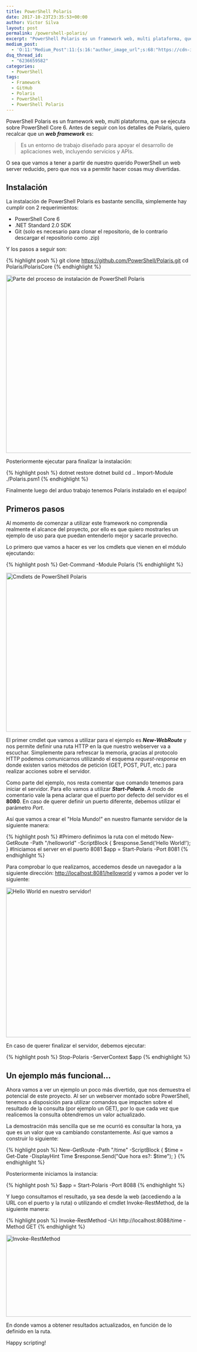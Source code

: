 ```yaml
---
title: PowerShell Polaris
date: 2017-10-23T23:35:53+00:00
author: Victor Silva
layout: post
permalink: /powershell-polaris/
excerpt: "PowerShell Polaris es un framework web, multi plataforma, que se ejecuta sobre PowerShell Core 6. Antes de seguir con los detalles de Polaris, quiero recalcar que un 'web framework' es: Es un entorno de trabajo diseñado para apoyar el desarrollo de aplicaciones web, incluyendo servicios y APIs."
medium_post:
  - 'O:11:"Medium_Post":11:{s:16:"author_image_url";s:68:"https://cdn-images-1.medium.com/fit/c/200/200/0*Sz3Js055VwE6KyPu.jpg";s:10:"author_url";s:33:"https://medium.com/@vmsilvamolina";s:11:"byline_name";N;s:12:"byline_email";N;s:10:"cross_link";s:2:"no";s:2:"id";s:12:"84a8685406ae";s:21:"follower_notification";s:3:"yes";s:7:"license";s:19:"all-rights-reserved";s:14:"publication_id";s:2:"-1";s:6:"status";s:6:"public";s:3:"url";s:65:"https://medium.com/@vmsilvamolina/powershell-polaris-84a8685406ae";}'
dsq_thread_id:
  - "6236659582"
categories:
  - PowerShell
tags:
  - Framework
  - GitHub
  - Polaris
  - PowerShell
  - PowerShell Polaris
---
```


PowerShell Polaris es un framework web, multi plataforma, que se ejecuta sobre PowerShell Core 6. Antes de seguir con los detalles de Polaris, quiero recalcar que un **_web framework_** es:

> Es un entorno de trabajo diseñado para apoyar el desarrollo de aplicaciones web, incluyendo servicios y APIs.

O sea que vamos a tener a partir de nuestro querido PowerShell un web server reducido, pero que nos va a permitir hacer cosas muy divertidas.

## Instalación

La instalación de PowerShell Polaris es bastante sencilla, simplemente hay cumplir con 2 requerimientos:

  * PowerShell Core 6
  * .NET Standard 2.0 SDK
  * Git (solo es necesario para clonar el repositorio, de lo contrario descargar el repositorio como .zip)

Y los pasos a seguir son:

{% highlight posh %}
git clone https://github.com/PowerShell/Polaris.git
  cd Polaris/PolarisCore
{% endhighlight %}
    

<img src="https://pbpqow-ch3302.files.1drv.com/y4mHz7FcoDTLCznij008e8Olj_CWed4v3Td8wrwJId6oLb4ZPId_XWEQqQ5Vg87VoYisaJWJEIMxHEfkUnyZxkmUEqfrpz11jeEPI-Ff3gwMsOIxIw7mDIzvOtcOIdaA9Zgsk9HP0-RjwPlcRFLtTh9bgy4llZMRqDCx4Jwoce-Fh_KliS10gJySaE5p4d4WzzJ4fP3Y2_Fl2frGT0DcaanyQ?width=979&#038;height=485&#038;cropmode=none" width="979" height="485" alt="Parte del proceso de instalación de PowerShell Polaris" class="alignnone size-full" />

Posteriormente ejecutar para finalizar la instalación:

{% highlight posh %}
dotnet restore
  dotnet build
  cd ..
  Import-Module ./Polaris.psm1
{% endhighlight %}

Finalmente luego del arduo trabajo tenemos Polaris instalado en el equipo!

## Primeros pasos

Al momento de comenzar a utilizar este framework no comprendía realmente el alcance del proyecto, por ello es que quiero mostrarles un ejemplo de uso para que puedan entenderlo mejor y sacarle provecho.

Lo primero que vamos a hacer es ver los cmdlets que vienen en el módulo ejecutando:

{% highlight posh %}
Get-Command -Module Polaris
{% endhighlight %}

<img src="https://pbppow-ch3302.files.1drv.com/y4mFB_R2YIvtw0JnsksjNwsXboL5_YVth3WQSRW79y1umkEzD7Lf2fI3OYT7mmDa-Y65uxl297oLb4_OubK04YmQt77aGo12foPzNkBN8lif1433xAohd7ImZfbRbL8m4RC0rztev5PwS4Qyl2AHpD4er9IIr_P-NGW9aKJa8ToK5gX13i-YhdwnV7aHYEPDD2E3__-lkAdeIOORFawfs3edQ?width=979&#038;height=433&#038;cropmode=none" width="979" height="433" alt="Cmdlets de PowerShell Polaris" class="alignnone size-full" />

El primer cmdlet que vamos a utilizar para el ejemplo es **_New-WebRoute_** y nos permite definir una ruta HTTP en la que nuestro webserver va a escuchar. Simplemente para refrescar la memoria, gracias al protocolo HTTP podemos comunicarnos utilizando el esquema _request-response_ en donde existen varios métodos de petición (GET, POST, PUT, etc.) para realizar acciones sobre el servidor.

Como parte del ejemplo, nos resta comentar que comando tenemos para iniciar el servidor. Para ello vamos a utilizar **_Start-Polaris_**. A modo de comentario vale la pena aclarar que el puerto por defecto del servidor es el **8080**. En caso de querer definir un puerto diferente, debemos utilizar el parámetro _Port_.

Así que vamos a crear el "Hola Mundo!" en nuestro flamante servidor de la siguiente manera:

{% highlight posh %}
#Primero definimos la ruta con el método
  New-GetRoute -Path "/helloworld" -ScriptBlock {
    $response.Send('Hello World!');
  }
  #Iniciamos el server en el puerto 8081
  $app = Start-Polaris -Port 8081
{% endhighlight %}

Para comprobar lo que realizamos, accedemos desde un navegador a la siguiente dirección: <http://localhost:8081/helloworld> y vamos a poder ver lo siguiente:

<img src="https://pbp8ow-ch3302.files.1drv.com/y4mADcZD3TVdZZEzHf9ahzqe6gK5muiV_ujPaVKFKD0H5Jfm43Qc-zyxL9CkDlhNJvN7Fhv8WXZlS7sv-BBUOZF1yhTWES1xM8lfiNlpJIvgo8bybtenbB86qeV0H02hsH2ru4oJokd7peXE1pwumeOVdbkWdwQVJIF-_dHbv8wcvjzoL2ytL4sJHcyUWgfTRZu9nfGaUX-vnEKiUJoqUAlbw?width=783&#038;height=408&#038;cropmode=none" width="783" height="408" alt="Hello World en nuestro servidor!" class="alignnone size-full" />

En caso de querer finalizar el servidor, debemos ejecutar:

{% highlight posh %}
Stop-Polaris -ServerContext $app
{% endhighlight %}

## Un ejemplo más funcional…

Ahora vamos a ver un ejemplo un poco más divertido, que nos demuestra el potencial de este proyecto. Al ser un webserver montado sobre PowerShell, tenemos a disposición para utilizar comandos que impacten sobre el resultado de la consulta (por ejemplo un GET), por lo que cada vez que realicemos la consulta obtendremos un valor actualizado.

La demostración más sencilla que se me ocurrió es consultar la hora, ya que es un valor que va cambiando constantemente. Así que vamos a construir lo siguiente:

{% highlight posh %}
New-GetRoute -Path "/time" -ScriptBlock {
    $time = Get-Date -DisplayHint Time
    $response.Send("Que hora es?: $time");
  }
{% endhighlight %}
 
Posteriormente iniciamos la instancia:

{% highlight posh %}
$app = Start-Polaris -Port 8088
{% endhighlight %}

Y luego consultamos el resultado, ya sea desde la web (accediendo a la URL con el puerto y la ruta) o utilizando el cmdlet Invoke-RestMethod, de la siguiente manera:

{% highlight posh %}
Invoke-RestMethod -Uri http://localhost:8088/time -Method GET
{% endhighlight %}

<img src="https://fo1cxg-ch3302.files.1drv.com/y4mIEWgXZAETvWwRd-JDjWqjci-HjgZKQMQnjH6D6dtdUBwyyFzas9IpLcsTxOvwajQbagFj238Q5m_i10-yiGkGkajqCzQtjB3ZqkygwKOJZNrp96N124K998NVXZdyyntAy0dp5FH086Qvp7j6udV5zbtokIUNF7I0ZhLqHM8zim26XR8-LUD8hy6-rAvdzkP7f3W4WeeYePz7ujabi61PA?width=861&height=223&cropmode=none" width="861" height="223" alt="Invoke-RestMethod" class="alignnone size-full" />

En donde vamos a obtener resultados actualizados, en función de lo definido en la ruta.

Happy scripting!